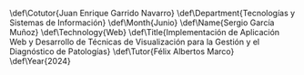 \def\Cotutor{Juan Enrique Garrido Navarro}
\def\Department{Tecnologías y Sistemas de Información}
\def\Month{Junio}
\def\Name{Sergio García Muñoz}
\def\Technology{Web}
\def\Title{Implementación de Aplicación Web y Desarrollo de Técnicas de Visualización para la Gestión y el Diagnóstico de Patologías}
\def\Tutor{Félix Albertos Marco}
\def\Year{2024}
